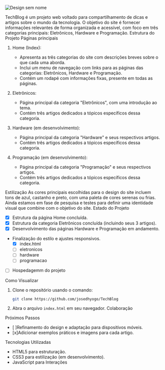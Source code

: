 
![Design sem nome](https://github.com/user-attachments/assets/bf8bf47d-2241-4360-9315-91d292f7afef)


TechBlog é um projeto web voltado para compartilhamento de dicas e artigos sobre o mundo da tecnologia. O objetivo do site é fornecer informações relevantes de forma organizada e acessível, com foco em três categorias principais: Eletrônicos, Hardware e Programação.
Estrutura do Projeto
Páginas principais
1. Home (Index):
   - Apresenta as três categorias do site com descrições breves sobre o que cada uma aborda.
   - Inclui um menu de navegação com links para as páginas das categorias: Eletrônicos, Hardware e Programação.
   - Contém um rodapé com informações fixas, presente em todas as páginas.

2. Eletrônicos:
   - Página principal da categoria "Eletrônicos", com uma introdução ao tema.
   - Contém três artigos dedicados a tópicos específicos dessa categoria.  

3. Hardware (em desenvolvimento):
   - Página principal da categoria "Hardware" e seus respectivos artigos.
   - Contém três artigos dedicados a tópicos específicos dessa categoria.
4. Programação (em desenvolvimento):
   - Página principal da categoria "Programação" e seus respectivos artigos.
   - Contém três artigos dedicados a tópicos específicos dessa categoria.

Estilização
As cores principais escolhidas para o design do site incluem tons de azul, castanho e preto, com uma paleta de cores serenas ou frias. Ainda estamos em fase de pesquisa e testes para definir uma identidade visual que combine com o objetivo do site.
Estado do Projeto
- [x] Estrutura da página Home concluída.
- [x] Estrutura da categoria Eletrônicos concluída (incluindo seus 3 artigos).
- [x] Desenvolvimento das páginas Hardware e Programação em andamento.
- Finalização do estilo e ajustes responsivos.
     - [x] index.html
     - [ ] eletronicos
     - [ ] hardware
     - [ ] programacao
- [ ] Hospedagemm do projeto

Como Visualizar
1. Clone o repositório usando o comando:
   ```bash
   git clone https://github.com/josedhyogo/TechBlog
   ```
2. Abra o arquivo `index.html` em seu navegador.
Colaboração

Próximos Passos
- [ ]Refinamento do design e adaptação para dispositivos móveis.
- [x]Adicionar exemplos práticos e imagens para cada artigo.
  
Tecnologias Utilizadas
- HTML5 para estruturação.
- CSS3 para estilização (em desenvolvimento).
- JavaScript para Interações
